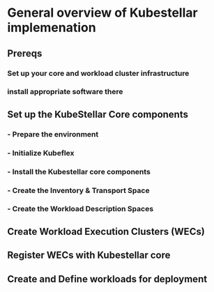 # General overview of Kubestellar implemenation

## Prereqs

### Set up your core and workload cluster infrastructure

### install appropriate software there

## Set up the KubeStellar Core components

### - Prepare the environment ###
    
### - Initialize Kubeflex ###

### - Install the Kubestellar core components ###

   
### - Create the Inventory & Transport Space ###

### - Create the Workload Description Spaces ###

## Create Workload Execution Clusters (WECs)

## Register WECs with Kubestellar core

## Create and Define workloads for deployment
